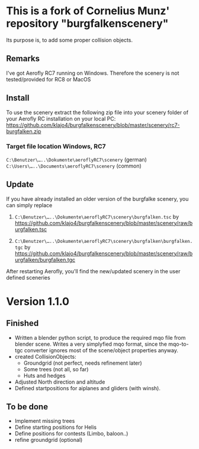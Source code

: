 # This is a fork of Cornelius Munz' repository "burgfalkenscenery"
Its purpose is, to add some proper collision objects.

## Remarks
I've got Aerofly RC7 running on Windows.
Therefore the scenery is not tested/provided for RC8 or MacOS


## Install
To use the scenery extract the following zip file into your scenery folder of your Aerofly RC installation on your local PC:
https://github.com/klajo4/burgfalkenscenery/blob/master/scenery/rc7-burgfalken.zip


### Target file location Windows, RC7
```C:\Benutzer\…..\Dokumente\aeroflyRC7\scenery``` (german)
```C:\Users\…..\Documents\aeroflyRC7\scenery```    (common)


## Update
If you have already installed an older version of the burgfalke scenery, you can simply replace
1.	```C:\Benutzer\…..\Dokumente\aeroflyRC7\scenery\burgfalken.tsc``` 
	by https://github.com/klajo4/burgfalkenscenery/blob/master/scenery/raw/burgfalken.tsc
	
2.	```C:\Benutzer\…..\Dokumente\aeroflyRC7\scenery\burgfalken\burgfalken.tgc``` 
	by https://github.com/klajo4/burgfalkenscenery/blob/master/scenery/raw/burgfalken/burgfalken.tgc 



After restarting Aerofly, you'll find the new/updated scenery in the user defined sceneries




# Version 1.1.0

## Finished
- Written a blender python script, to produce the required mqo file from blender scene.
  Writes a very simplyfied mqo format, since the mqo-to-tgc converter ignores most of the scene/object properties anyway.
- created CollisionObjects:
	- Groundgrid (not perfect, needs refinement later)
	- Some trees (not all, so far)
	- Huts and hedges
- Adjusted North direction and altitude 
- Defined startpositions for aiplanes and gliders (with winsh).

## To be done
- Implement missing trees 
- Define starting positions for Helis
- Define positions for contests (Limbo, baloon..)
- refine groundgrid (optional)

